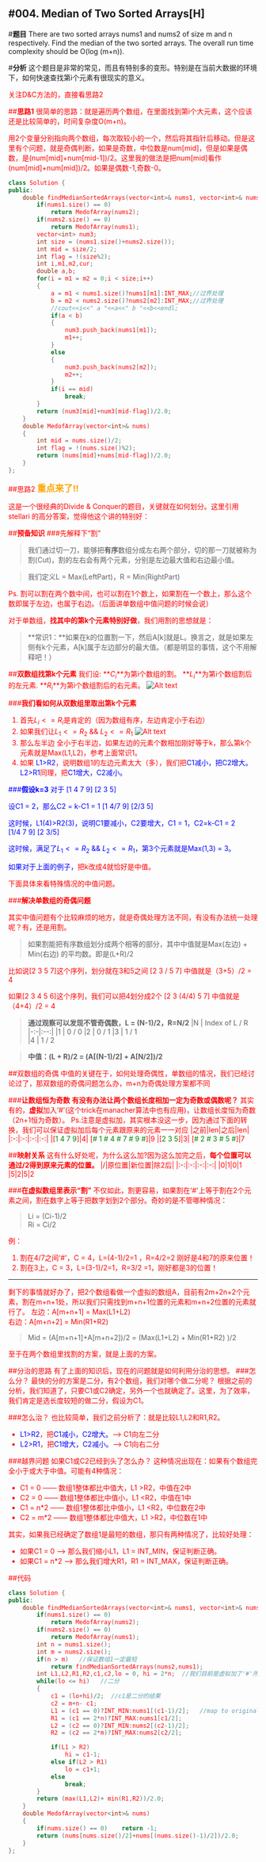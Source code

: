 #004. Median of Two Sorted Arrays[H]
---

#**题目**
There are two sorted arrays nums1 and nums2 of size m and n respectively. Find the median of the two sorted arrays. The overall run time complexity should be O(log (m+n)).

#**分析**
这个题目是非常的常见，而且有特别多的变形。特别是在当前大数据的环境下，如何快速查找第i个元素有很现实的意义。

<font color=red>关注D&C方法的，直接看思路2

##**思路1**
很简单的思路：就是遍历两个数组，在里面找到第i个大元素，这个应该还是比较简单的，时间复杂度O(m+n)。

用2个变量分别指向两个数组，每次取较小的一个，然后将其指针后移动。但是这里有个问题，就是奇偶判断，如果是奇数，中位数是num[mid]，但是如果是偶数，是(num[mid]+num[mid-1])/2。这里我的做法是把num[mid]看作(num[mid]+num[mid])/2。如果是偶数-1,奇数-0。

```c++
class Solution {
public:
    double findMedianSortedArrays(vector<int>& nums1, vector<int>& nums2) {
        if(nums1.size() == 0)
            return MedofArray(nums2);
        if(nums2.size() == 0)
            return MedofArray(nums1);    
        vector<int> num3;
        int size = (nums1.size()+nums2.size());
        int mid = size/2;
        int flag = !(size%2);
        int i,m1,m2,cur;
        double a,b;
        for(i = m1 = m2 = 0;i < size;i++)
        {   
            a = m1 < nums1.size()?nums1[m1]:INT_MAX;//过界处理
            b = m2 < nums2.size()?nums2[m2]:INT_MAX;//过界处理
            //cout<<i<<" a "<<a<<" b "<<b<<endl;
            if(a < b)
            {
                num3.push_back(nums1[m1]);
                m1++;
            }
            else
            {
                num3.push_back(nums2[m2]);
                m2++;
            }
            if(i == mid)
                break;
        }
        return (num3[mid]+num3[mid-flag])/2.0;
    }
    double MedofArray(vector<int>& nums)
    {
        int mid = nums.size()/2;
        int flag = !(nums.size()%2);
        return (nums[mid]+nums[mid-flag])/2.0;
    }
};
```


##思路2
**<font color=orange size=4>重点来了!!</font>**

这是一个很经典的Divide & Conquer的题目，关键就在如何划分。这里引用stellari 的高分答案，觉得他这个讲的特别好：


##**预备知识**
###先解释下“割”

>我们通过切一刀，能够把**有序**数组分成左右两个部分，切的那一刀就被称为割(Cut)，割的左右会有两个元素，分别是左边最大值和右边最小值。

>我们定义L = Max(LeftPart)，R = Min(RightPart)

Ps. 割可以割在两个数中间，也可以割在1个数上，如果割在一个数上，那么这个数即属于左边，也属于右边。（后面讲单数组中值问题的时候会说）

对于单数组，**找其中的第k个元素特别好做**，我们用割的思想就是：
>**常识1：**如果在k的位置割一下，然后A[k]就是L。换言之，就是如果左侧有k个元素，A[k]属于左边部分的最大值。（都是明显的事情，这个不用解释吧！）

##**双数组找第k个元素**
我们设:
**$C_i$**为第i个数组的割。
**$L_i$**为第i个数组割后的左元素.
**$R_i$**为第i个数组割后的右元素。
![Alt text](./1460176468429.png)


###**我们看如何从双数组里取出第k个元素**

1. 首先$L_i <= R_i$是肯定的（因为数组有序，左边肯定小于右边）
2. 如果我们让$L_1 <= R_2$  &&   $L_2 <= R_1$
![Alt text](./1460176540020.png)
3. 那么左半边 全小于右半边，<font color=red>如果左边的元素个数相加刚好等于k</font>，那么第k个元素就是Max(L1,L2)，参考上面常识1。
4. 如果 <font color=blue>L1>R2</font>，说明数组1的左边元素太大（多），我们把<font color=blue>C1减小，把C2增大。L2>R1</font>同理，把<font color=blue>C1增大，C2减小。


###**假设k=3**
对于
$[1\ 4\ 7\ 9]$
$[2\ 3\ 5]$

设C1 = 2，那么C2 = k-C1 = 1
$[1\ 4/ 7\ 9]$
$[2/3\ 5]$

这时候，L1(4)>R2(3)，说明C1要减小，C2要增大，C1 = 1，C2=k-C1 = 2
$[1/4\ 7\ 9]$
$[2\ 3/5]$

这时候，满足了$L_1 <= R_2$  &&   $L_2 <= R_1$，第3个元素就是Max(1,3) = 3。

如果对于上面的例子，<font color=red>把k改成4就恰好是中值。

下面具体来看特殊情况的中值问题。

###**解决单数组的奇偶问题**

其实中值问题有个比较麻烦的地方，就是奇偶处理方法不同，有没有办法统一处理呢？有，还是用割。

>如果割能把有序数组划分成两个相等的部分，其中中值就是Max(左边) + Min(右边) 的平均数。即是(L+R)/2


比如说[2 3 5 7]这个序列，划分就在3和5之间
[2 3 / 5 7]
中值就是（3+5）/2 = 4

如果[2 3 4 5 6]这个序列，我们可以把4划分成2个
[2 3 (4/4) 5 7]
中值就是（4+4）/2 = 4

>**通过观察可以发现不管奇偶数，L = (N-1)/2，R=N/2**
|N |       Index of L / R
|-:-|:--:|
|1      |         0 / 0
|2      |        0 / 1
|3      |         1 / 1  
|4      |         1 / 2 

>**中值：(L + R)/2 = (A[(N-1)/2] + A[N/2])/2**

##双数组的奇偶
中值的关键在于，如何处理奇偶性，单数组的情况，我们已经讨论过了，那双数组的奇偶问题怎么办，m+n为奇偶处理方案都不同

###**让数组恒为奇数**
**有没有办法让两个数组长度相加一定为奇数或偶数呢？**
其实有的，**虚拟**加入‘#'(这个trick在manacher算法中也有应用)，让数组长度恒为奇数（2n+1恒为奇数）。
Ps.注意是虚拟加，其实根本没这一步，因为通过下面的转换，我们可以保证虚拟加后每个元素跟原来的元素一一对应
|之前|len|之后|len|
|:-:|:-:|:-:|:-:|
|[<font color=green>1 4 7 9</font>]|4| [<font color=green># 1 # 4 # 7 # 9 #</font>]|9
|[<font color=green>2 3 5</font>]|3| [<font color=green># 2 # 3 # 5 #</font>]|7

##**映射关系**
这有什么好处呢，为什么这么加?因为这么加完之后，**每个位置可以通过/2得到原来元素的位置。**
|/|原位置|新位置|除2后|
|:-:|:-:|:-:|:-:|
|0|1|0|1
|5|2|5|2


###**在虚拟数组里表示“割”**
不仅如此，割更容易，如果割在‘#'上等于割在2个元素之间，割在数字上等于把数字划到2个部分。<font color=red>奇妙的是不管哪种情况：
>Li = (Ci-1)/2  
>Ri = Ci/2

例：
1. 割在4/7之间‘#'，C = 4，L=(4-1)/2=1 ，R=4/2=2
刚好是4和7的原来位置！
2. 割在3上，C = 3，L=(3-1)/2=1，R=3/2 =1，刚好都是3的位置！

---
剩下的事情就好办了，把2个数组看做一个虚拟的数组A，目前有2m+2n+2个元素，割在m+n+1处，所以我们只需找到m+n+1位置的元素和m+n+2位置的元素就行了。
左边：A[m+n+1] = Max(L1+L2)       
右边：A[m+n+2] = Min(R1+R2)      

>Mid = (A[m+n+1]+A[m+n+2])/2 
= (Max(L1+L2) + Min(R1+R2) )/2

至于在两个数组里找割的方案，就是上面的方案。

##分治的思路
有了上面的知识后，现在的问题就是如何利用分治的思想。
###怎么分？
最快的分的方案是二分，有2个数组，我们对哪个做二分呢？
根据之前的分析，我们知道了，只要C1或C2确定，另外一个也就确定了。这里，为了效率，我们肯定是选长度较短的做二分，假设为C1。

###怎么治？
也比较简单，我们之前分析了：就是比较L1,L2和R1,R2。
- <font color=blue>L1>R2</font>，把<font color=blue>C1减小，C2增大。<font color=red>—> C1向左二分
- <font color=blue>L2>R1</font>，把<font color=blue>C1增大，C2减小。<font color=red>—> C1向右二分

###越界问题
如果C1或C2已经到头了怎么办？
这种情况出现在：如果有个数组完全小于或大于中值。可能有4种情况：
- C1 = 0   —— 数组1整体都比中值大，L1 >R2，中值在2中
- C2 = 0   —— 数组1整体都比中值小，L1 <R2，中值在1中
- C1 = n*2  —— 数组1整体都比中值小，L1 <R2，中位数在2中
- C2 = m*2 —— 数组1整体都比中值大，L1 >R2，中位数在1中

其实，如果我已经确定了数组1是最短的数组，那只有两种情况了，比较好处理：
- 如果C1 = 0   —> <font color=red>那么我们缩小L1，L1 = INT_MIN，保证判断正确。
- 如果C1 = n*2  —> <font color=red>那么我们增大R1，R1 = INT_MAX，保证判断正确。


##代码
```c++
class Solution {
public:
    double findMedianSortedArrays(vector<int>& nums1, vector<int>& nums2) {
        if(nums1.size() == 0)
            return MedofArray(nums2);
        if(nums2.size() == 0)
            return MedofArray(nums1);
        int n = nums1.size();
        int m = nums2.size();
        if(n > m)   //保证数组1一定最短
            return findMedianSortedArrays(nums2,nums1);
        int L1,L2,R1,R2,c1,c2,lo = 0, hi = 2*n;  //我们目前是虚拟加了'#'所以数组1是2*n长度
        while(lo <= hi)   //二分
        {
            c1 = (lo+hi)/2;  //c1是二分的结果
            c2 = m+n- c1;
            L1 = (c1 == 0)?INT_MIN:nums1[(c1-1)/2];   //map to original element
            R1 = (c1 == 2*n)?INT_MAX:nums1[c1/2];
            L2 = (c2 == 0)?INT_MIN:nums2[(c2-1)/2];
            R2 = (c2 == 2*m)?INT_MAX:nums2[c2/2];

            if(L1 > R2)
                hi = c1-1;
            else if(L2 > R1)
                lo = c1+1;
            else
                break;
        }
        return (max(L1,L2)+ min(R1,R2))/2.0;
    }
    double MedofArray(vector<int>& nums)
    {
        if(nums.size() == 0)    return -1;
        return (nums[nums.size()/2]+nums[(nums.size()-1)/2])/2.0;
    }
};
```

